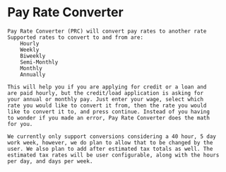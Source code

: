 # Pay Rate Converter
    Pay Rate Converter (PRC) will convert pay rates to another rate
    Supported rates to convert to and from are:
        Hourly
        Weekly
        Biweekly
        Semi-Monthly
        Monthly
        Annually

    This will help you if you are applying for credit or a loan and 
    are paid hourly, but the credit/load application is asking for
    your annual or monthly pay. Just enter your wage, select which
    rate you would like to convert it from, then the rate you would
    like to convert it to, and press continue. Instead of you having
    to wonder if you made an error, Pay Rate Converter does the math
    for you.

    We currently only support conversions considering a 40 hour, 5 day
    work week, however, we do plan to allow that to be changed by the
    user. We also plan to add after estimated tax totals as well. The
    estimated tax rates will be user configurable, along with the hours
    per day, and days per week.
